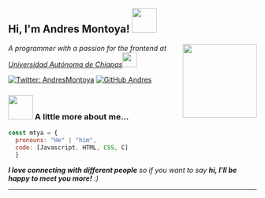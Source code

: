 <h2> Hi, I'm Andres Montoya! <img src="https://media.giphy.com/media/mGcNjsfWAjY5AEZNw6/giphy.gif" width="50"></h2>
<img align='right' src="https://user-images.githubusercontent.com/89613744/147777790-222886ce-1ed0-4f73-b431-7239049c465e.jpg" width="150" height="auto">
<p><em>A programmer with a passion for the frontend at <a href="https://www.unach.mx/">Universidad Autónoma de Chiapas</a><img src="https://media.giphy.com/media/WUlplcMpOCEmTGBtBW/giphy.gif" width="30"> 
</em></p>

[![Twitter: AndresMontoya](https://img.shields.io/twitter/follow/AndresMontoya?style=social)](https://twitter.com/Andres83307896)
[![GitHub Andres](https://img.shields.io/github/followers/Andres?label=follow&style=social)](https://github.com/MontoyaAndress)


### <img src="https://media.giphy.com/media/VgCDAzcKvsR6OM0uWg/giphy.gif" width="50"> A little more about me...  

```javascript
const mtya = {
  pronouns: "He" | "him",
  code: [Javascript, HTML, CSS, C]
  }
```
<em><b>I love connecting with different people</b> so if you want to say <b>hi, I'll be happy to meet you more!</b> :)</em>

---

